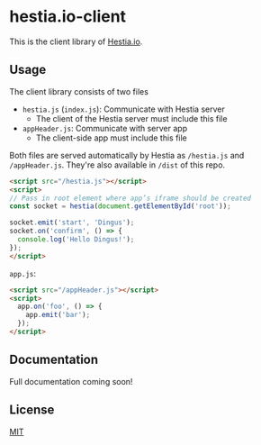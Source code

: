 # hestia.io-client

This is the client library of [Hestia.io](https://github.com/LenKagamine/Hestia).

## Usage

The client library consists of two files

- `hestia.js` (`index.js`): Communicate with Hestia server
  - The client of the Hestia server must include this file
- `appHeader.js`: Communicate with server app
  - The client-side app must include this file

Both files are served automatically by Hestia as `/hestia.js` and `/appHeader.js`. They're also available in `/dist` of this repo.

```html
<script src="/hestia.js"></script>
<script>
// Pass in root element where app’s iframe should be created
const socket = hestia(document.getElementById('root'));

socket.emit('start', 'Dingus');
socket.on('confirm', () => {
  console.log('Hello Dingus!');
});
</script>
```

`app.js`:

```html
<script src="/appHeader.js"></script>
<script>
  app.on('foo', () => {
    app.emit('bar');
  });
</script>
```

## Documentation

Full documentation coming soon!

## License

[MIT](https://github.com/LenKagamine/Hestia/blob/master/LICENSE)

